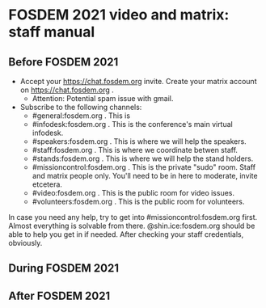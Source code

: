 # FOSDEM 2021 video and matrix: staff manual

## Before FOSDEM 2021
- Accept your https://chat.fosdem.org invite. Create your matrix account on https://chat.fosdem.org .
  - Attention: Potential spam issue with gmail.
- Subscribe to the following channels:
  - #general:fosdem.org . This is 
  - #infodesk:fosdem.org . This is the conference's main virtual infodesk.
  - #speakers:fosdem.org . This is where we will help the speakers.
  - #staff:fosdem.org . This is where we coordinate betwen staff.
  - #stands:fosdem.org . This is where we will help the stand holders.
  - #missioncontrol:fosdem.org . This is the private "sudo" room. Staff and matrix people only. You'll need to be in here to moderate, invite etcetera.
  - #video:fosdem.org . This is the public room for video issues.
  - #volunteers:fosdem.org . This is the public room for volunteers.

In case you need any help, try to get into #missioncontrol:fosdem.org first. Almost everything is solvable from there. @shin.ice:fosdem.org should be able to help you get in if needed. After checking your staff credentials, obviously.

## During FOSDEM 2021


## After FOSDEM 2021
